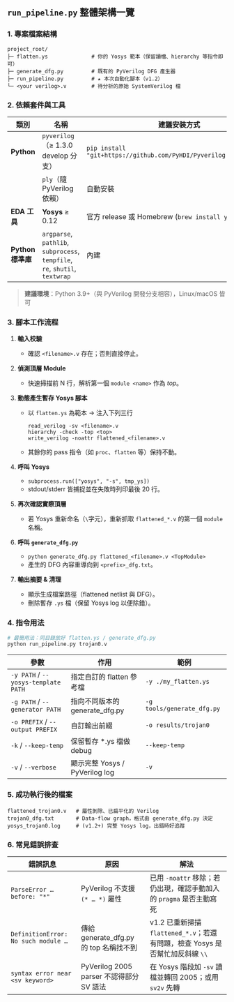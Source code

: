 ## `run_pipeline.py` 整體架構一覽

### 1. 專案檔案結構

```text
project_root/
├─ flatten.ys              # 你的 Yosys 範本（保留讀檔、hierarchy 等指令即可）
├─ generate_dfg.py         # 既有的 PyVerilog DFG 產生器
├─ run_pipeline.py         # ★ 本次自動化腳本（v1.2）
└─ <your verilog>.v        # 待分析的原始 SystemVerilog 檔
```

### 2. 依賴套件與工具

| 類別             | 名稱                                                                          | 建議安裝方式                                                             |
| -------------- | --------------------------------------------------------------------------- | ------------------------------------------------------------------ |
| **Python**     | `pyverilog`（≥ 1.3.0 develop 分支）                                             | `pip install "git+https://github.com/PyHDI/Pyverilog.git@develop"` |
|                | `ply`（隨 PyVerilog 依賴）                                                       | 自動安裝                                                               |
| **EDA 工具**     | **Yosys** ≥ 0.12                                                            | 官方 release 或 Homebrew (`brew install yosys`)                       |
| **Python 標準庫** | `argparse`, `pathlib`, `subprocess`, `tempfile`, `re`, `shutil`, `textwrap` | 內建                                                                 |

> **建議環境**：Python 3.9+（與 PyVerilog 開發分支相容），Linux/macOS 皆可

### 3. 腳本工作流程

1. **輸入校驗**

   * 確認 `<filename>.v` 存在；否則直接停止。
2. **偵測頂層 Module**

   * 快速掃描前 N 行，解析第一個 `module <name>` 作為 *top*。
3. **動態產生暫存 Yosys 腳本**

   * 以 `flatten.ys` 為範本 → 注入下列三行

     ```yosys
     read_verilog -sv <filename>.v
     hierarchy -check -top <top>
     write_verilog -noattr flattened_<filename>.v
     ```
   * 其餘你的 pass 指令（如 `proc`、`flatten` 等）保持不動。
4. **呼叫 Yosys**

   * `subprocess.run(["yosys", "-s", tmp_ys])`
   * stdout/stderr 皆捕捉並在失敗時列印最後 20 行。
5. **再次確認實際頂層**

   * 若 Yosys 重新命名（`\`字元），重新抓取 `flattened_*.v` 的第一個 `module` 名稱。
6. **呼叫 `generate_dfg.py`**

   * `python generate_dfg.py flattened_<filename>.v <TopModule>`
   * 產生的 DFG 內容重導向到 `<prefix>_dfg.txt`。
7. **輸出摘要 & 清理**

   * 顯示生成檔案路徑（flattened netlist 與 DFG）。
   * 刪除暫存 `.ys` 檔（保留 Yosys log 以便除錯）。

### 4. 指令用法

```bash
# 最簡用法：同目錄放好 flatten.ys / generate_dfg.py
python run_pipeline.py trojan0.v
```

| 參數                                  | 作用                         | 範例                         |
| ----------------------------------- | -------------------------- | -------------------------- |
| `-y PATH` / `--yosys-template PATH` | 指定自訂的 flatten 參考檔          | `-y ./my_flatten.ys`       |
| `-g PATH` / `--generator PATH`      | 指向不同版本的 generate\_dfg.py   | `-g tools/generate_dfg.py` |
| `-o PREFIX` / `--output PREFIX`     | 自訂輸出前綴                     | `-o results/trojan0`       |
| `-k` / `--keep-temp`                | 保留暫存 \*.ys 檔做 debug        | `--keep-temp`              |
| `-v` / `--verbose`                  | 顯示完整 Yosys / PyVerilog log | `-v`                       |

### 5. 成功執行後的檔案

```text
flattened_trojan0.v   # 屬性剝除、已扁平化的 Verilog
trojan0_dfg.txt       # Data-flow graph，格式由 generate_dfg.py 決定
yosys_trojan0.log     # (v1.2+) 完整 Yosys log，出錯時好追蹤
```

### 6. 常見錯誤排查

| 錯誤訊息                                | 原因                                | 解法                                                      |
| ----------------------------------- | --------------------------------- | ------------------------------------------------------- |
| `ParseError … before: "*"`          | PyVerilog 不支援 `(* … *)` 屬性        | 已用 `-noattr` 移除；若仍出現，確認手動加入的 `pragma` 是否主動寫死            |
| `DefinitionError: No such module …` | 傳給 generate\_dfg.py 的 top 名稱找不到   | v1.2 已重新掃描 `flattened_*.v`；若還有問題，檢查 Yosys 是否幫忙加反斜線 `\\` |
| `syntax error near <sv keyword>`    | PyVerilog 2005 parser 不認得部分 SV 語法 | 在 Yosys 階段加 `-sv` 讀檔並轉回 2005；或用 `sv2v` 先轉               |

